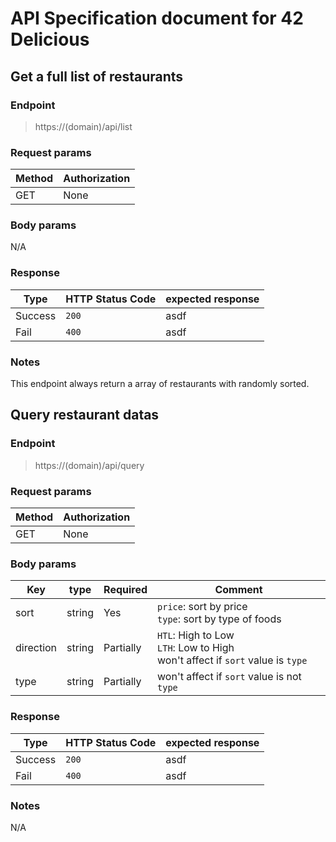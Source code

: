 # API Specification document for 42 Delicious

## Get a full list of restaurants

### Endpoint
> https://(domain)/api/list

### Request params
| Method | Authorization |
| - | - |
| GET | None |

### Body params
N/A

### Response
| Type | HTTP Status Code | expected response |
| - | - | - |
| Success | `200` | asdf |
| Fail | `400` | asdf |


### Notes
This endpoint always return a array of restaurants with randomly sorted.

## Query restaurant datas

### Endpoint
> https://(domain)/api/query

### Request params
| Method | Authorization |
| - | - |
| GET | None |

### Body params
| Key | type | Required | Comment
| - | - | - | - |
| sort | string | Yes | `price`: sort by price<br>`type`: sort by type of foods
| direction | string | Partially | `HTL`: High to Low<br>`LTH`: Low to High<br>won't affect if `sort` value is `type`
| type | string | Partially | won't affect if `sort` value is not `type`

### Response
| Type | HTTP Status Code | expected response |
| - | - | - |
| Success | `200` | asdf |
| Fail | `400` | asdf |

### Notes
N/A